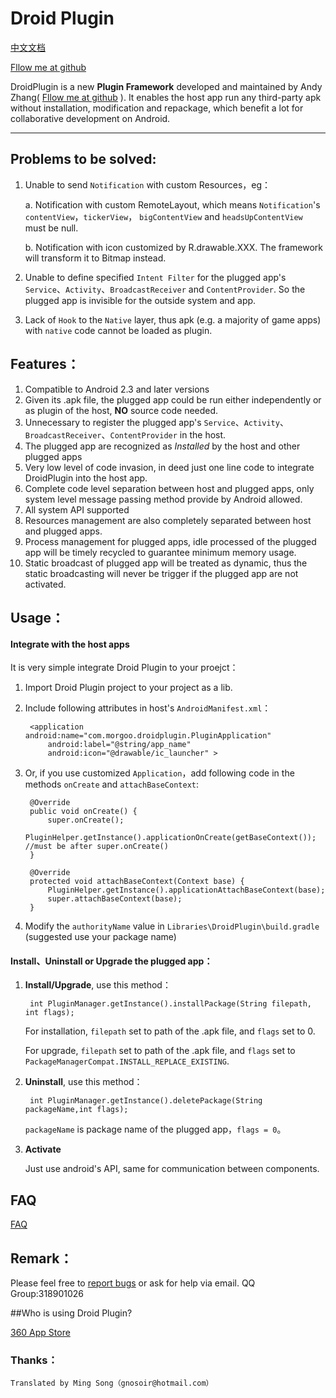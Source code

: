 Droid Plugin
======

[中文文档](readme_cn.md "中文文档")

[Fllow me at github](https://github.com/cmzy)

DroidPlugin is a new **Plugin Framework** developed and maintained by Andy Zhang( [Fllow me at github](https://github.com/cmzy) ).
It enables the host app run any third-party apk without installation, modification and repackage, which benefit a lot for collaborative development on Android.

-------



## Problems to be solved:
    
 1. Unable to send `Notification` with custom Resources，eg：
 
     a.  Notification with custom RemoteLayout, which means `Notification`'s `contentView`，`tickerView`，
     `bigContentView` and `headsUpContentView` must be null.

     b.  Notification with icon customized by R.drawable.XXX. The framework will transform it to Bitmap instead.

 2. Unable to define specified `Intent Filter` for the plugged app's `Service`、`Activity`、`BroadcastReceiver`
 and `ContentProvider`. So the plugged app is invisible for the outside system and app.

 3. Lack of `Hook` to the `Native` layer, thus apk (e.g. a majority of game apps) with `native` code cannot be loaded as plugin.
    
## Features：
  1. Compatible to Android 2.3 and later versions
  2. Given its .apk file, the plugged app could be run either independently or as plugin of the host, **NO** source code needed.
  3. Unnecessary to register the plugged app's `Service`、`Activity`、`BroadcastReceiver`、`ContentProvider` in the host.
  4. The plugged app are recognized as *Installed* by the host and other plugged apps
  5. Very low level of code invasion, in deed just one line code to integrate DroidPlugin into the host app.
  6. Complete code level separation between host and plugged apps, only system level message passing method provide by Android allowed.
  7. All system API supported
  8. Resources management are also completely separated between host and plugged apps.
  9. Process management for plugged apps, idle processed of the plugged app will be timely recycled to guarantee minimum memory usage.
  10. Static broadcast of plugged app will be treated as dynamic, thus the static broadcasting will never be trigger if
  the plugged app are not activated.
    
## Usage：

#### Integrate with the host apps

It is very simple integrate Droid Plugin to your proejct：

1. Import Droid Plugin project to your project as a lib.

2. Include following attributes in host's `AndroidManifest.xml`：
	
		<application android:name="com.morgoo.droidplugin.PluginApplication" 
			android:label="@string/app_name"
			android:icon="@drawable/ic_launcher" >

           
3. Or, if you use customized `Application`，add following code in the methods `onCreate` and `attachBaseContext`:
    
		@Override
		public void onCreate() {
			super.onCreate();
			PluginHelper.getInstance().applicationOnCreate(getBaseContext()); //must be after super.onCreate()
		}
        
		@Override
		protected void attachBaseContext(Context base) {
			PluginHelper.getInstance().applicationAttachBaseContext(base);
            super.attachBaseContext(base);
		}

4. Modify the `authorityName` value in `Libraries\DroidPlugin\build.gradle` (suggested use your package name)

#### Install、Uninstall or Upgrade the plugged app：

1. **Install/Upgrade**, use this method：
 
		int PluginManager.getInstance().installPackage(String filepath, int flags);
   
	For installation, `filepath` set to path of the .apk file, and `flags` set to 0.

	For upgrade, `filepath` set to path of the .apk file, and  `flags` set to `PackageManagerCompat.INSTALL_REPLACE_EXISTING`.
        
    
2. **Uninstall**, use this method：

		int PluginManager.getInstance().deletePackage(String packageName,int flags);

	`packageName` is package name of the plugged app，`flags = 0`。

3. **Activate**

    Just use android's API, same for communication between components.
	
## FAQ
	
 [FAQ](https://github.com/DroidPluginTeam/DroidPlugin/wiki/FAQ "FAQ")
	
## Remark：

Please feel free to [report bugs](https://github.com/Qihoo360/DroidPlugin/issues) or ask for help via email.
QQ Group:318901026

##Who is using Droid Plugin?
	
 [360 App Store](http://sj.360.cn "360 App Store")

    
### Thanks：
    
    Translated by Ming Song（gnosoir@hotmail.com）    
